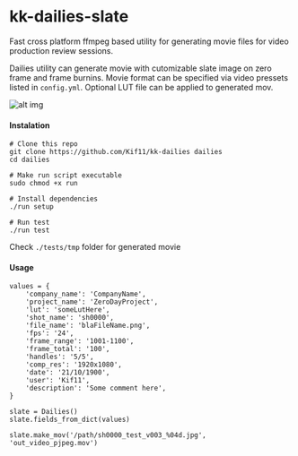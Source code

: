 # kk-dailies-slate
Fast cross platform ffmpeg based utility for generating movie files for video production review sessions.

Dailies utility can generate movie with cutomizable slate image on zero frame and frame burnins. Movie format can be specified via video pressets listed in `config.yml`. Optional LUT file can be applied to generated mov.

![alt img](https://cloud.githubusercontent.com/assets/8003487/19505723/19279532-957a-11e6-8954-2337e5060393.png)

#### Instalation
```
# Clone this repo
git clone https://github.com/Kif11/kk-dailies dailies
cd dailies

# Make run script executable
sudo chmod +x run

# Install dependencies
./run setup

# Run test
./run test
```
Check `./tests/tmp` folder for generated movie

#### Usage
```
values = {
    'company_name': 'CompanyName',
    'project_name': 'ZeroDayProject',
    'lut': 'someLutHere',
    'shot_name': 'sh0000',
    'file_name': 'blaFileName.png',
    'fps': '24',
    'frame_range': '1001-1100',
    'frame_total': '100',
    'handles': '5/5',
    'comp_res': '1920x1080',
    'date': '21/10/1900',
    'user': 'Kif11',
    'description': 'Some comment here',
}

slate = Dailies()
slate.fields_from_dict(values)

slate.make_mov('/path/sh0000_test_v003_%04d.jpg', 'out_video_pjpeg.mov')
```
